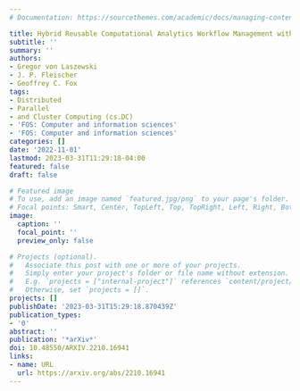 ```yaml
---
# Documentation: https://sourcethemes.com/academic/docs/managing-content/

title: Hybrid Reusable Computational Analytics Workflow Management with Cloudmesh
subtitle: ''
summary: ''
authors:
- Gregor von Laszewski
- J. P. Fleischer
- Geoffrey C. Fox
tags:
- Distributed
- Parallel
- and Cluster Computing (cs.DC)
- 'FOS: Computer and information sciences'
- 'FOS: Computer and information sciences'
categories: []
date: '2022-11-01'
lastmod: 2023-03-31T11:29:18-04:00
featured: false
draft: false

# Featured image
# To use, add an image named `featured.jpg/png` to your page's folder.
# Focal points: Smart, Center, TopLeft, Top, TopRight, Left, Right, BottomLeft, Bottom, BottomRight.
image:
  caption: ''
  focal_point: ''
  preview_only: false

# Projects (optional).
#   Associate this post with one or more of your projects.
#   Simply enter your project's folder or file name without extension.
#   E.g. `projects = ["internal-project"]` references `content/project/deep-learning/index.md`.
#   Otherwise, set `projects = []`.
projects: []
publishDate: '2023-03-31T15:29:18.870439Z'
publication_types:
- '0'
abstract: ''
publication: '*arXiv*'
doi: 10.48550/ARXIV.2210.16941
links:
- name: URL
  url: https://arxiv.org/abs/2210.16941
---
```

